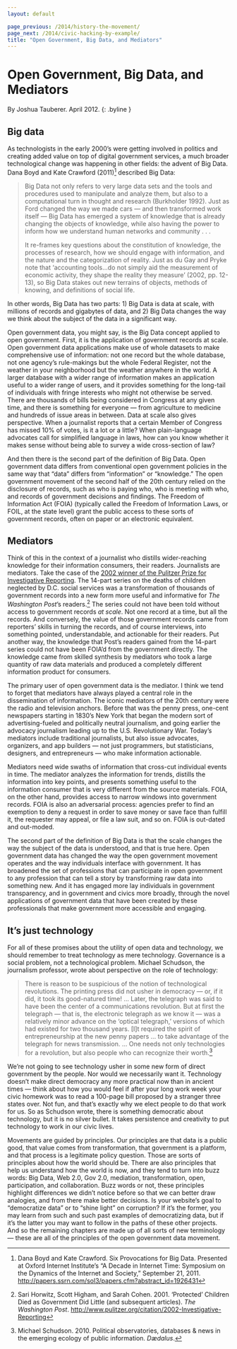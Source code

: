 ```yaml
---
layout: default

page_previous: /2014/history-the-movement/
page_next: /2014/civic-hacking-by-example/
title: "Open Government, Big Data, and Mediators"
---
```

Open Government, Big Data, and Mediators
========================================

By Joshua Tauberer. April 2012.
{: .byline }


Big data
--------

As technologists in the early 2000’s were getting involved in politics and creating added value on top of digital government services, a much broader technological change was happening in other fields: the advent of Big Data. Dana Boyd and Kate Crawford (2011)[^1] described <span>Big Data</span>:

> Big Data not only refers to very large data sets and the tools and procedures used to manipulate and analyze them, but also to a computational turn in thought and research (Burkholder 1992). Just as Ford changed the way we made cars — and then transformed work itself — Big Data has emerged a system of knowledge that is already changing the objects of knowledge, while also having the power to inform how we understand human networks and community . . .
>
> It re-frames key questions about the constitution of knowledge, the processes of research, how we should engage with information, and the nature and the categorization of reality. Just as du Gay and Pryke note that ‘accounting tools...do not simply aid the measurement of economic activity, they shape the reality they measure’ (2002, pp. 12-13), so Big Data stakes out new terrains of objects, methods of knowing, and definitions of social life.

In other words, Big Data has two parts: 1) Big Data is data at scale, with millions of records and gigabytes of data, and 2) Big Data changes the way we think about the subject of the data in a significant way.

Open government data, you might say, is the <span>Big Data</span> concept applied to open government. First, it is the application of government records at scale. Open government data applications make use of whole datasets to make comprehensive use of information: not one record but the whole database, not one agency’s rule-makings but the whole <span>Federal Register</span>, not the weather in your neighborhood but the weather anywhere in the world. A larger database with a wider range of information makes an application useful to a wider range of users, and it provides something for the long-tail of individuals with fringe interests who might not otherwise be served. There are thousands of bills being considered in Congress at any given time, and there is something for everyone — from agriculture to medicine and hundreds of issue areas in between. Data at scale also gives perspective. When a journalist reports that a certain Member of Congress has missed 10% of votes, is it a lot or a little? When plain-language advocates call for simplified language in laws, how can you know whether it makes sense without being able to survey a wide cross-section of law?

And then there is the second part of the definition of Big Data. Open government data differs from conventional open government policies in the same way that “data” differs from “information” or “knowledge.” The open government movement of the second half of the 20th century relied on the disclosure of records, such as who is paying who, who is meeting with who, and records of government decisions and findings. The <span>Freedom of Information Act</span> (FOIA) (typically called the Freedom of Information Laws, or FOIL, at the state level) grant the public access to these sorts of government records, often on paper or an electronic equivalent.

Mediators
---------

Think of this in the context of a journalist who distills wider-reaching knowledge for their information consumers, their readers. Journalists are mediators. Take the case of the [2002 winner of the Pulitzer Prize for Investigative Reporting](http://www.pulitzer.org/citation/2002-Investigative-Reporting). The 14-part series on the deaths of children neglected by D.C. social services was a transformation of thousands of government records into a new form more useful and informative for *The Washington Post*’s readers.[^2] The series could not have been told without access to government records *at scale*. Not one record at a time, but all the records. And conversely, the value of those government records came from reporters’ skills in turning the records, and of course interviews, into something pointed, understandable, and actionable for their readers. Put another way, the knowledge that Post’s readers gained from the 14-part series could not have been FOIA’d from the government directly. The knowledge came from skilled synthesis by mediators who took a large quantity of raw data materials and produced a completely different information product for consumers.

The primary user of open government data is the mediator. I think we tend to forget that mediators have always played a central role in the dissemination of information. The iconic mediators of the 20th century were the radio and television anchors. Before that was the penny press, one-cent newspapers starting in 1830’s New York that began the modern sort of advertising-fueled and politically neutral journalism, and going earlier the advocacy journalism leading up to the U.S. Revolutionary War. Today’s mediators include traditional journalists, but also issue advocates, organizers, and app builders — not just programmers, but statisticians, designers, and entrepreneurs — who make information actionable.

Mediators need wide swaths of information that cross-cut individual events in time. The mediator analyzes the information for trends, distills the information into key points, and presents something useful to the information consumer that is very different from the source materials. FOIA, on the other hand, provides access to narrow windows into government records. FOIA is also an adversarial process: agencies prefer to find an exemption to deny a request in order to save money or save face than fulfill it, the requester may appeal, or file a law suit, and so on. FOIA is out-dated and out-moded.

The second part of the definition of Big Data is that the scale changes the way the subject of the data is understood, and that is true here. Open government data has changed the way the open government movement operates and the way individuals interface with government. It has broadened the set of professions that can participate in open government to any profession that can tell a story by transforming raw data into something new. And it has engaged more lay individuals in government transparency, and in government and civics more broadly, through the novel applications of government data that have been created by these professionals that make government more accessible and engaging.

It’s just technology
--------------------

For all of these promises about the utility of open data and technology, we should remember to treat technology as mere technology. Governance is a social problem, not a technological problem. Michael Schudson, the journalism professor, wrote about perspective on the role of technology:

> There is reason to be suspicious of the notion of technological revolutions. The printing press did not usher in democracy — or, if it did, it took its good-natured time! ... Later, the telegraph was said to have been the center of a communications revolution. But at first the telegraph — that is, the electronic telegraph as we know it — was a relatively minor advance on the ‘optical telegraph,’ versions of which had existed for two thousand years. [I]t required the spirit of entrepreneurship at the new penny papers ... to take advantage of the telegraph for news transmission. ... One needs not only technologies for a revolution, but also people who can recognize their worth.[^3]

We’re not going to see technology usher in some new form of direct government by the people. Nor would we necessarily want it. Technology doesn’t make direct democracy any more practical now than in ancient times — think about how you would feel if after your long work week your civic homework was to read a 100-page bill proposed by a stranger three states over. Not fun, and that’s exactly why we elect people to do that work for us. So as Schudson wrote, there is something democratic about technology, but it is no silver bullet. It takes persistence and creativity to put technology to work in our civic lives.

Movements are guided by principles. Our principles are that data is a public good, that value comes from transformation, that government is a platform, and that process is a legitimate policy question. Those are sorts of principles about how the world should be. There are also principles that help us understand how the world is now, and they tend to turn into buzz words: Big Data, Web 2.0, Gov 2.0, mediation, transformation, open, participation, and collaboration. Buzz words or not, these principles highlight differences we didn’t notice before so that we can better draw analogies, and from there make better decisions. Is your website’s goal to “democratize data” or to “shine light” on corruption? If it’s the former, you may learn from such and such past examples of democratizing data, but if it’s the latter you may want to follow in the paths of these other projects. And so the remaining chapters are made up of all sorts of new terminology — these are all of the principles of the open government data movement.

[^1]: Dana Boyd and Kate Crawford. Six Provocations for Big Data. Presented at Oxford Internet Institute’s “A Decade in Internet Time: Symposium on the Dynamics of the Internet and Society,” September 21, 2011. <http://papers.ssrn.com/sol3/papers.cfm?abstract_id=1926431>

[^2]: Sari Horwitz, Scott Higham, and Sarah Cohen. 2001. ‘Protected’ Children Died as Government Did Little (and subsequent articles). *The Washington Post*. <http://www.pulitzer.org/citation/2002-Investigative-Reporting>

[^3]: Michael Schudson. 2010. Political observatories, databases & news in the emerging ecology of public information. *Dædalus*.


